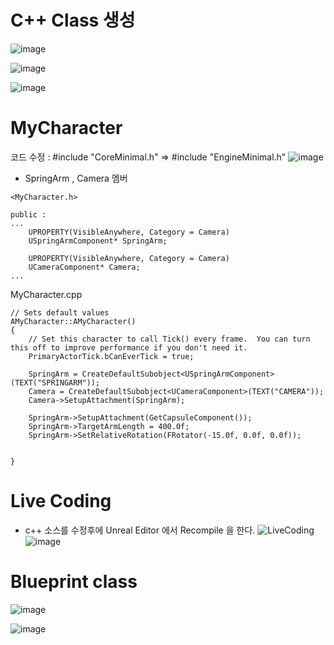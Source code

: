 # C++ Class 생성

![image](https://user-images.githubusercontent.com/29656900/183031031-80480db5-e13a-44da-b3bc-369858dd9553.png)

![image](https://user-images.githubusercontent.com/29656900/183031165-36f25f16-23ad-4ca3-bc01-bf2b950b9a93.png)

![image](https://user-images.githubusercontent.com/29656900/183031289-1c301f30-fa13-4b97-a353-dccf746f5884.png)

# MyCharacter
코드 수정 :  #include "CoreMinimal.h" => #include "EngineMinimal.h"
![image](https://user-images.githubusercontent.com/29656900/183033033-ecc66c4d-cfbb-41db-999a-d0968b6cad5f.png)

- SpringArm , Camera 멤버 

```
<MyCharacter.h>

public :
...
	UPROPERTY(VisibleAnywhere, Category = Camera)
	USpringArmComponent* SpringArm;

	UPROPERTY(VisibleAnywhere, Category = Camera)
	UCameraComponent* Camera;
...
```
MyCharacter.cpp
```
// Sets default values
AMyCharacter::AMyCharacter()
{
 	// Set this character to call Tick() every frame.  You can turn this off to improve performance if you don't need it.
	PrimaryActorTick.bCanEverTick = true;

	SpringArm = CreateDefaultSubobject<USpringArmComponent>(TEXT("SPRINGARM"));
	Camera = CreateDefaultSubobject<UCameraComponent>(TEXT("CAMERA"));
	Camera->SetupAttachment(SpringArm);

	SpringArm->SetupAttachment(GetCapsuleComponent());
	SpringArm->TargetArmLength = 400.0f;
	SpringArm->SetRelativeRotation(FRotator(-15.0f, 0.0f, 0.0f));

	
}
```

# Live Coding
- c++ 소스를 수정후에 Unreal Editor 에서 Recompile 을 한다.
![LiveCoding](https://user-images.githubusercontent.com/29656900/183032255-4f489bd9-0151-4578-9bc2-60b971b5bfbd.png)
![image](https://user-images.githubusercontent.com/29656900/183032441-3e94dad3-de06-4cff-9862-d051860537c5.png)

# Blueprint class

![image](https://user-images.githubusercontent.com/29656900/183037970-2255aa0f-4dc4-4711-b9c1-f7acdb683e7d.png)


![image](https://user-images.githubusercontent.com/29656900/183038253-cd4e1769-0366-4435-be8b-0638956d5f73.png)
